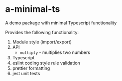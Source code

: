 # a-minimal-ts

A demo package with minimal Typescript functionality

Provides the following functionality:

1. Module style (import/export)
2. API
   - `multiply` - multiplies two numbers
3. Typescript
4. eslint coding style rule validation
5. prettier formatting
6. jest unit tests
